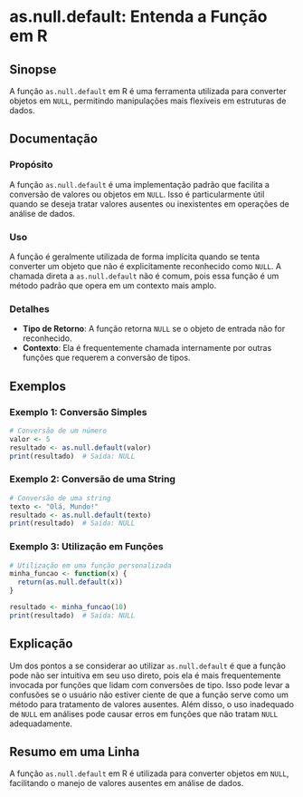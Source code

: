 <!--
Meta Description: # as.null.default: Entenda a Função em R ## Sinopse A função `as.null.default` em R é uma ferramenta utilizada para converter objetos em `NULL`, permi...
Meta Keywords: null, função, default, que, uma
-->

# as.null.default: Entenda a Função em R

## Sinopse
A função `as.null.default` em R é uma ferramenta utilizada para converter objetos em `NULL`, permitindo manipulações mais flexíveis em estruturas de dados.

## Documentação
### Propósito
A função `as.null.default` é uma implementação padrão que facilita a conversão de valores ou objetos em `NULL`. Isso é particularmente útil quando se deseja tratar valores ausentes ou inexistentes em operações de análise de dados.

### Uso
A função é geralmente utilizada de forma implícita quando se tenta converter um objeto que não é explicitamente reconhecido como `NULL`. A chamada direta a `as.null.default` não é comum, pois essa função é um método padrão que opera em um contexto mais amplo.

### Detalhes
- **Tipo de Retorno**: A função retorna `NULL` se o objeto de entrada não for reconhecido.
- **Contexto**: Ela é frequentemente chamada internamente por outras funções que requerem a conversão de tipos.

## Exemplos
### Exemplo 1: Conversão Simples
```R
# Conversão de um número
valor <- 5
resultado <- as.null.default(valor)
print(resultado)  # Saída: NULL
```

### Exemplo 2: Conversão de uma String
```R
# Conversão de uma string
texto <- "Olá, Mundo!"
resultado <- as.null.default(texto)
print(resultado)  # Saída: NULL
```

### Exemplo 3: Utilização em Funções
```R
# Utilização em uma função personalizada
minha_funcao <- function(x) {
  return(as.null.default(x))
}

resultado <- minha_funcao(10)
print(resultado)  # Saída: NULL
```

## Explicação
Um dos pontos a se considerar ao utilizar `as.null.default` é que a função pode não ser intuitiva em seu uso direto, pois ela é mais frequentemente invocada por funções que lidam com conversões de tipo. Isso pode levar a confusões se o usuário não estiver ciente de que a função serve como um método para tratamento de valores ausentes. Além disso, o uso inadequado de `NULL` em análises pode causar erros em funções que não tratam `NULL` adequadamente.

## Resumo em uma Linha
A função `as.null.default` em R é utilizada para converter objetos em `NULL`, facilitando o manejo de valores ausentes em análise de dados.